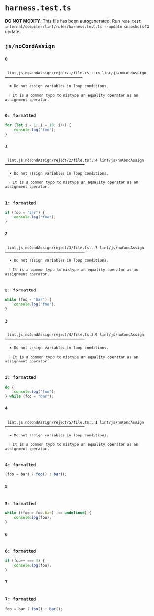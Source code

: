 # `harness.test.ts`

**DO NOT MODIFY**. This file has been autogenerated. Run `rome test internal/compiler/lint/rules/harness.test.ts --update-snapshots` to update.

## `js/noCondAssign`

### `0`

```

 lint,js,noCondAssign/reject/1/file.ts:1:16 lint/js/noCondAssign ━━━━━━━━━━━━━━━━━━━━━━━━━━━━━━━━━━━

  ✖ Do not assign variables in loop conditions.

  ℹ It is a common typo to mistype an equality operator as an assignment operator.


```

### `0: formatted`

```ts
for (let i = 1; i = 10; i++) {
	console.log("foo");
}

```

### `1`

```

 lint,js,noCondAssign/reject/2/file.ts:1:4 lint/js/noCondAssign ━━━━━━━━━━━━━━━━━━━━━━━━━━━━━━━━━━━━

  ✖ Do not assign variables in loop conditions.

  ℹ It is a common typo to mistype an equality operator as an assignment operator.


```

### `1: formatted`

```ts
if (foo = "bar") {
	console.log("foo");
}

```

### `2`

```

 lint,js,noCondAssign/reject/3/file.ts:1:7 lint/js/noCondAssign ━━━━━━━━━━━━━━━━━━━━━━━━━━━━━━━━━━━━

  ✖ Do not assign variables in loop conditions.

  ℹ It is a common typo to mistype an equality operator as an assignment operator.


```

### `2: formatted`

```ts
while (foo = "bar") {
	console.log("foo");
}

```

### `3`

```

 lint,js,noCondAssign/reject/4/file.ts:3:9 lint/js/noCondAssign ━━━━━━━━━━━━━━━━━━━━━━━━━━━━━━━━━━━━

  ✖ Do not assign variables in loop conditions.

  ℹ It is a common typo to mistype an equality operator as an assignment operator.


```

### `3: formatted`

```ts
do {
	console.log("foo");
} while (foo = "bar");

```

### `4`

```

 lint,js,noCondAssign/reject/5/file.ts:1:1 lint/js/noCondAssign ━━━━━━━━━━━━━━━━━━━━━━━━━━━━━━━━━━━━

  ✖ Do not assign variables in loop conditions.

  ℹ It is a common typo to mistype an equality operator as an assignment operator.


```

### `4: formatted`

```ts
(foo = bar) ? foo() : bar();

```

### `5`

```

```

### `5: formatted`

```ts
while ((foo = foo.bar) !== undefined) {
	console.log(foo);
}

```

### `6`

```

```

### `6: formatted`

```ts
if (foo++ === 3) {
	console.log(foo);
}

```

### `7`

```

```

### `7: formatted`

```ts
foo = bar ? foo() : bar();

```
